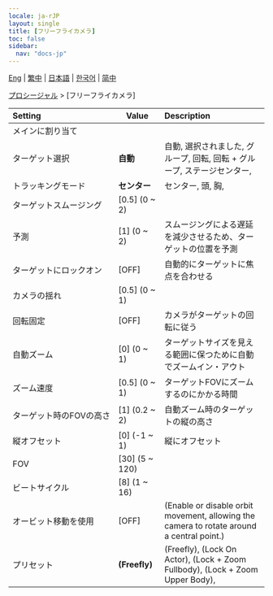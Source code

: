 ```yaml
---
locale: ja-rJP
layout: single
title: [フリーフライカメラ]
toc: false
sidebar:
  nav: "docs-jp"
---
```

[Eng](/dancexr/menu/2025.4/motion/freefly_cam) | [繁中](/tw/dancexr/menu/2025.4/motion/freefly_cam) | [日本語](/jp/dancexr/menu/2025.4/motion/freefly_cam) | [한국어](/kr/dancexr/menu/2025.4/motion/freefly_cam) | [简中](/zh/dancexr/menu/2025.4/motion/freefly_cam)

[プロシージャル](../menu#プロシージャル) > [フリーフライカメラ]



| Setting | Value | Description |
| :--- | --- | :--- |
|<nobr>メインに割り当て</nobr>|| 
|<nobr>ターゲット選択</nobr>| **自動** | 自動, 選択されました, グループ, 回転, 回転 + グループ, ステージセンター,  |
|<nobr>トラッキングモード</nobr>| **センター** | センター, 頭, 胸,  |
|<nobr>ターゲットスムージング</nobr>| [0.5] (0 ~ 2) | 
|<nobr>予測</nobr>| [1] (0 ~ 2) | スムージングによる遅延を減少させるため、ターゲットの位置を予測
|<nobr>ターゲットにロックオン</nobr>| [OFF] | 自動的にターゲットに焦点を合わせる
|<nobr>カメラの揺れ</nobr>| [0.5] (0 ~ 1) | 
|<nobr>回転固定</nobr>| [OFF] | カメラがターゲットの回転に従う
|<nobr>自動ズーム</nobr>| [0] (0 ~ 1) | ターゲットサイズを見える範囲に保つために自動でズームイン・アウト
|<nobr>ズーム速度</nobr>| [0.5] (0 ~ 1) | ターゲットFOVにズームするのにかかる時間
|<nobr>ターゲット時のFOVの高さ</nobr>| [1] (0.2 ~ 2) | 自動ズーム時のターゲットの縦の高さ
|<nobr>縦オフセット</nobr>| [0] (-1 ~ 1) | 縦にオフセット
|<nobr>FOV</nobr>| [30] (5 ~ 120) | 
|<nobr>ビートサイクル</nobr>| [8] (1 ~ 16) | 
|<nobr>オービット移動を使用</nobr>| [OFF] | (Enable or disable orbit movement, allowing the camera to rotate around a central point.)
|<nobr>プリセット</nobr>| **(Freefly)** | (Freefly), (Lock On Actor), (Lock + Zoom Fullbody), (Lock + Zoom Upper Body),  |
